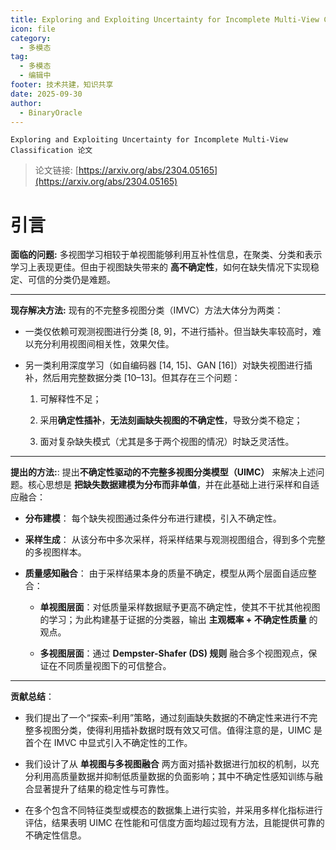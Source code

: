 ```yaml
---
title: Exploring and Exploiting Uncertainty for Incomplete Multi-View Classification 论文
icon: file
category:
  - 多模态
tag:
  - 多模态
  - 编辑中
footer: 技术共建，知识共享
date: 2025-09-30
author:
  - BinaryOracle
---
```


`Exploring and Exploiting Uncertainty for Incomplete Multi-View Classification 论文` 

<!-- more -->

> 论文链接: [https://arxiv.org/abs/2304.05165](https://arxiv.org/abs/2304.05165)

# 引言

**面临的问题:**   多视图学习相较于单视图能够利用互补性信息，在聚类、分类和表示学习上表现更佳。但由于视图缺失带来的 **高不确定性**，如何在缺失情况下实现稳定、可信的分类仍是难题。

---

**现存解决方法:** 现有的不完整多视图分类（IMVC）方法大体分为两类：

* 一类仅依赖可观测视图进行分类 [8, 9]，不进行插补。但当缺失率较高时，难以充分利用视图间相关性，效果欠佳。

* 另一类利用深度学习（如自编码器 [14, 15]、GAN [16]）对缺失视图进行插补，然后用完整数据分类 [10–13]。但其存在三个问题：

    1. 可解释性不足；
  
    2. 采用**确定性插补**，**无法刻画缺失视图的不确定性**，导致分类不稳定；
  
    3. 面对复杂缺失模式（尤其是多于两个视图的情况）时缺乏灵活性。

---

**提出的方法:**: 提出**不确定性驱动的不完整多视图分类模型（UIMC）** 来解决上述问题。核心思想是 **把缺失数据建模为分布而非单值**，并在此基础上进行采样和自适应融合：

* **分布建模**： 每个缺失视图通过条件分布进行建模，引入不确定性。

* **采样生成**： 从该分布中多次采样，将采样结果与观测视图组合，得到多个完整的多视图样本。

* **质量感知融合**： 由于采样结果本身的质量不确定，模型从两个层面自适应整合：

  * **单视图层面**：对低质量采样数据赋予更高不确定性，使其不干扰其他视图的学习；为此构建基于证据的分类器，输出 **主观概率 + 不确定性质量** 的观点。
  
  * **多视图层面**：通过 **Dempster-Shafer (DS) 规则** 融合多个视图观点，保证在不同质量视图下的可信整合。

---

**贡献总结**：

* 我们提出了一个“探索–利用”策略，通过刻画缺失数据的不确定性来进行不完整多视图分类，使得利用插补数据时既有效又可信。值得注意的是，UIMC 是首个在 IMVC 中显式引入不确定性的工作。

* 我们设计了从 **单视图与多视图融合** 两方面对插补数据进行加权的机制，以充分利用高质量数据并抑制低质量数据的负面影响；其中不确定性感知训练与融合显著提升了结果的稳定性与可靠性。

* 在多个包含不同特征类型或模态的数据集上进行实验，并采用多样化指标进行评估，结果表明 UIMC 在性能和可信度方面均超过现有方法，且能提供可靠的不确定性信息。

